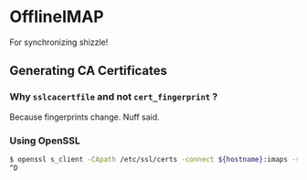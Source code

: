 # OfflineIMAP  
For synchronizing shizzle!  

## Generating CA Certificates  
### Why ```sslcacertfile``` and not ```cert_fingerprint``` ?  
Because fingerprints change. Nuff said.  
  
### Using OpenSSL  
```bash
$ openssl s_client -CApath /etc/ssl/certs -connect ${hostname}:imaps -showcerts | perl -ne 'print if /BEGIN/../END/; print STDERR if /return/' > $sslcacertfile 
^D
```
